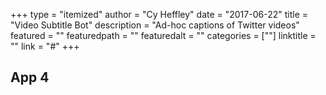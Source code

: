 +++
type = "itemized"
author = "Cy Heffley"
date = "2017-06-22"
title = "Video Subtitle Bot"
description = "Ad-hoc captions of Twitter videos"
featured = ""
featuredpath = ""
featuredalt = ""
categories = [""]
linktitle = ""
link = "#"
+++

## App 4
